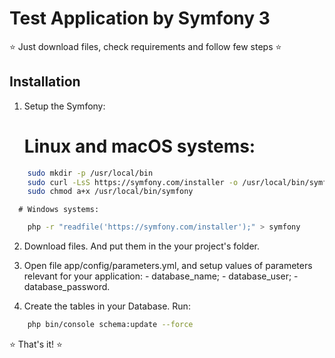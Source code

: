 # Test Application by Symfony 3

:star: Just download files, check requirements and follow few steps :star:

## Installation

  1. Setup the Symfony:

      # Linux and macOS systems:

```bash
    sudo mkdir -p /usr/local/bin
    sudo curl -LsS https://symfony.com/installer -o /usr/local/bin/symfony
    sudo chmod a+x /usr/local/bin/symfony
```
      # Windows systems:

```bash
    php -r "readfile('https://symfony.com/installer');" > symfony
```


  2. Download files. And put them in the your project's folder.


  3. Open file app/config/parameters.yml, and setup values of parameters 
     relevant for your application:
    - database_name;
    - database_user;
    - database_password.

  4. Create the tables in your Database. Run:

```bash
    php bin/console schema:update --force
```

:star: That's it! :star:
